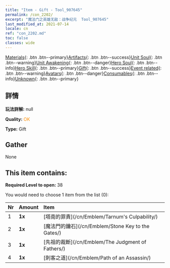 ```yaml
---
title: "Item - Gift - Tool_907645"
permalink: /con_2202/
excerpt: "魔法门之英雄无敌：战争纪元  Tool_907645"
last_modified_at: 2021-07-14
locale: cn
ref: "con_2202.md"
toc: false
classes: wide
---
```

 [Materials](/ItemsCN/){: .btn .btn--primary}[Artifacts](/ItemsCN/Artifacts/){: .btn .btn--success}[Unit Soul](/ItemsCN/UnitSoul/){: .btn .btn--warning}[Unit Awakening](/ItemsCN/UnitAwakening/){: .btn .btn--danger}[Hero Soul](/ItemsCN/HeroSoul/){: .btn .btn--info}[Hero Skill](/ItemsCN/HeroSkill/){: .btn .btn--primary}[Gift](/ItemsCN/Gift/){: .btn .btn--success}[Event related](/ItemsCN/Events/){: .btn .btn--warning}[Avatars](/ItemsCN/Avatars/){: .btn .btn--danger}[Consumables](/ItemsCN/Consumables/){: .btn .btn--info}[Unknown](/ItemsCN/Unknown/){: .btn .btn--primary}

## 詳情
 **玩法詳解:** null

 **Quality:** <span style="color: #FF8C00">OK</span>

 **Type:** Gift

## Gather

  None

## This item contains:

 **Required Level to open:** 38

 You would need to choose 1 item from the list (0):

  | Nr | Amount |     Item    |
  |:---|:-------|:------------|
  | 1 |  **1x** | [塔南的罪責](/cn/Emblem/Tarnum's Culpability/) |  | 
  | 2 |  **1x** | [魔法門的鑰石](/cn/Emblem/Stone Key to the Gates/) |  | 
  | 3 |  **1x** | [先祖的裁斷](/cn/Emblem/The Judgment of Fathers/) |  | 
  | 4 |  **1x** | [刺客之道](/cn/Emblem/Path of an Assassin/) |  | 
